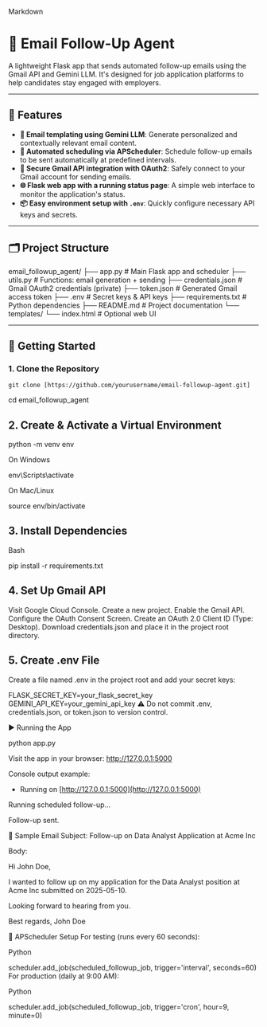 Markdown

# 📧 Email Follow-Up Agent

A lightweight Flask app that sends automated follow-up emails using the Gmail API and Gemini LLM. It's designed for job application platforms to help candidates stay engaged with employers.

---

## 🔧 Features

* **🧠 Email templating using Gemini LLM**: Generate personalized and contextually relevant email content.
* **📅 Automated scheduling via APScheduler**: Schedule follow-up emails to be sent automatically at predefined intervals.
* **🔐 Secure Gmail API integration with OAuth2**: Safely connect to your Gmail account for sending emails.
* **🌐 Flask web app with a running status page**: A simple web interface to monitor the application's status.
* **📦 Easy environment setup with `.env`**: Quickly configure necessary API keys and secrets.

---

## 🗂️ Project Structure

email_followup_agent/
├── app.py # Main Flask app and scheduler
├── utils.py # Functions: email generation + sending
├── credentials.json # Gmail OAuth2 credentials (private)
├── token.json # Generated Gmail access token
├── .env # Secret keys & API keys
├── requirements.txt # Python dependencies
├── README.md # Project documentation
└── templates/
└── index.html # Optional web UI


---

## 🚀 Getting Started

### 1. Clone the Repository

```
git clone [https://github.com/yourusername/email-followup-agent.git]
```
cd email_followup_agent

## 2. Create & Activate a Virtual Environment


python -m venv env

On Windows

env\Scripts\activate

On Mac/Linux

source env/bin/activate
## 3. Install Dependencies
Bash

pip install -r requirements.txt
## 4. Set Up Gmail API
Visit Google Cloud Console.
Create a new project.
Enable the Gmail API.
Configure the OAuth Consent Screen.
Create an OAuth 2.0 Client ID (Type: Desktop).
Download credentials.json and place it in the project root directory.
## 5. Create .env File
Create a file named .env in the project root and add your secret keys:

FLASK_SECRET_KEY=your_flask_secret_key
GEMINI_API_KEY=your_gemini_api_key
⚠️ Do not commit .env, credentials.json, or token.json to version control.

▶️ Running the App

python app.py

Visit the app in your browser: http://127.0.0.1:5000

Console output example:

* Running on [http://127.0.0.1:5000](http://127.0.0.1:5000)

Running scheduled follow-up...

Follow-up sent.

📨 Sample Email
Subject:
Follow-up on Data Analyst Application at Acme Inc

Body:

Hi John Doe,

I wanted to follow up on my application for the Data Analyst position at Acme Inc submitted on 2025-05-10.

Looking forward to hearing from you.

Best regards,
John Doe

🔁 APScheduler Setup
For testing (runs every 60 seconds):

Python

scheduler.add_job(scheduled_followup_job, trigger='interval', seconds=60)
For production (daily at 9:00 AM):

Python

scheduler.add_job(scheduled_followup_job, trigger='cron', hour=9, minute=0)
